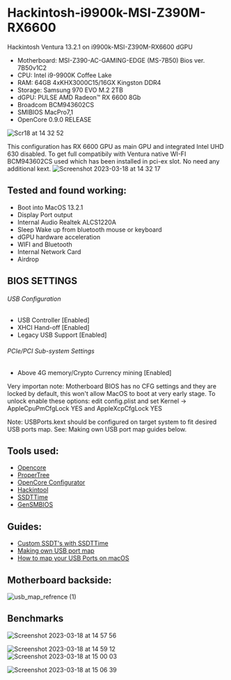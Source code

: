 # Hackintosh-i9900k-MSI-Z390M-RX6600
Hackintosh Ventura 13.2.1 on i9900k-MSI-Z390M-RX6600 dGPU


- Motherboard: MSI-Z390-AC-GAMING-EDGE (MS-7B50) Bios ver. 7B50v1C2
- CPU: Intel i9-9900K Coffee Lake  
- RAM: 64GB 4xKHX3000C15/16GX Kingston DDR4
- Storage: Samsung 970 EVO M.2 2TB  
- dGPU: PULSE AMD Radeon™ RX 6600 8Gb
- Broadcom BCM943602CS
- SMIBIOS MacPro7,1
- OpenCore 0.9.0 RELEASE

![Scr18 at 14 32 52](https://user-images.githubusercontent.com/7040503/226106431-2620d418-8a50-4db1-9529-4af5d2b9a527.png)

This configuration has RX 6600 GPU as main GPU and integrated Intel UHD 630 disabled. 
To get full compatibily with Ventura native WI-FI BCM943602CS used which has been installed in pci-ex slot. No need any additional kext.
![Screenshot 2023-03-18 at 14 32 17](https://user-images.githubusercontent.com/7040503/226106759-9b80bdb5-0877-4bf9-a69c-f2dc9afecfff.png)


## Tested and found working:
- Boot into MacOS 13.2.1
- Display Port output
- Internal Audio Realtek ALCS1220A
- Sleep Wake up from bluetooth mouse or keyboard
- dGPU hardware acceleration
- WIFI and Bluetooth  
- Internal Network Card
- Airdrop

## BIOS SETTINGS
###### USB Configuration
- USB Controller [Enabled]
- XHCI Hand-off [Enabled]
- Legacy USB Support [Enabled]

###### PCIe/PCI Sub-system Settings
- Above 4G memory/Crypto Currency mining [Enabled]

Very importan note: Motherboard BIOS has no CFG settings and they are locked by default, this won't allow MacOS to boot at very early stage. To unlock enable these options: edit config.plist and set Kernel -> AppleCpuPmCfgLock YES and AppleXcpCfgLock YES 


Note: USBPorts.kext should be configured on target system to fit desired USB ports map. See: Making own USB port map guides below.



## Tools used:
- [Opencore](https://dortania.github.io/OpenCore-Install-Guide/) 
- [ProperTree](https://github.com/corpnewt/ProperTree)
- [OpenCore Configurator](https://mackie100projects.altervista.org/download-opencore-configurator/)
- [Hackintool](https://github.com/headkaze/Hackintool)
- [SSDTTime](https://github.com/corpnewt/SSDTTime)
- [GenSMBIOS](https://github.com/corpnewt/GenSMBIOS)

## Guides:
- [Custom SSDT's with SSDTTime](https://www.tonymacx86.com/threads/custom-ssdts-using-corpnewts-ssdttime.318976/)
- [Making own USB port map](https://www.tonymacx86.com/threads/the-new-beginners-guide-to-usb-port-configuration.286553/#post-2029768)
- [How to map your USB Ports on macOS](https://elitemacx86.com/threads/how-to-map-your-usb-ports-on-macos.581/)

## Motherboard backside:
![usb_map_refrence (1)](https://user-images.githubusercontent.com/7040503/190871487-0bde8041-faaf-4d50-8f83-18f75b65ba53.png)

## Benchmarks
![Screenshot 2023-03-18 at 14 57 56](https://user-images.githubusercontent.com/7040503/226112181-a9183f0e-0d81-4d21-bb5d-ac47009aac9f.png)

![Screenshot 2023-03-18 at 14 59 12](https://user-images.githubusercontent.com/7040503/226112197-311d5c85-76cf-4a80-bfae-cf848025d088.png)
![Screenshot 2023-03-18 at 15 00 03](https://user-images.githubusercontent.com/7040503/226112205-c9d79f7a-43fa-4f22-b8dc-c7cd4c6cfda8.png)


![Screenshot 2023-03-18 at 15 06 39](https://user-images.githubusercontent.com/7040503/226112137-116bccad-b83b-4fa5-aa64-5f28f0229e5b.png)
